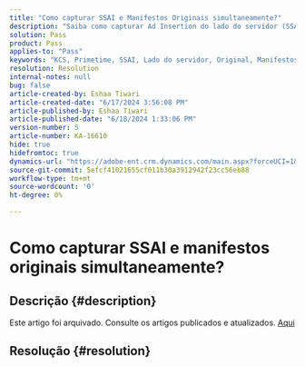 ```yaml
---
title: "Como capturar SSAI e Manifestos Originais simultaneamente?"
description: "Saiba como capturar Ad Insertion do lado do servidor (SSAI) e manifestos originais simultaneamente."
solution: Pass
product: Pass
applies-to: "Pass"
keywords: "KCS, Primetime, SSAI, Lado do servidor, Original, Manifestos, Captura, Apple TV, Reprodução, Bootstrap, Base64, macOS, Proxy do Windows, terminal, comando"
resolution: Resolution
internal-notes: null
bug: false
article-created-by: Eshaa Tiwari
article-created-date: "6/17/2024 3:56:08 PM"
article-published-by: Eshaa Tiwari
article-published-date: "6/18/2024 1:33:06 PM"
version-number: 5
article-number: KA-16610
hide: true
hidefromtoc: true
dynamics-url: "https://adobe-ent.crm.dynamics.com/main.aspx?forceUCI=1&pagetype=entityrecord&etn=knowledgearticle&id=73e31a17-c22c-ef11-840a-6045bd029b18"
source-git-commit: 5efcf41021655cf011b30a3912942f23cc56eb88
workflow-type: tm+mt
source-wordcount: '0'
ht-degree: 0%

---
```


# Como capturar SSAI e manifestos originais simultaneamente?

## Descrição {#description}

Este artigo foi arquivado. Consulte os artigos publicados e atualizados. [Aqui](https://experienceleague.adobe.com/search.html?lang=pt-BR#sort=relevancy)

## Resolução {#resolution}

